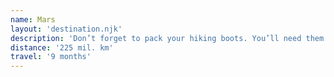 ```yaml
---
name: Mars
layout: 'destination.njk'
description: 'Don’t forget to pack your hiking boots. You’ll need them to tackle Olympus Mons, the tallest planetary mountain in our solar system. It’s two and a half times the size of Everest!'
distance: '225 mil. km'
travel: '9 months'
---
```


